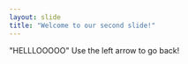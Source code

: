 ```yaml
---
layout: slide
title: "Welcome to our second slide!"
---
```

"HELLLOOOOO"
Use the left arrow to go back!
